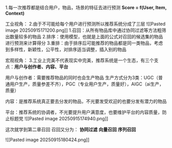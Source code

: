 1.每一次推荐都是结合用户，物品，场景的特征去进行预测
**Score = f(User, Item, Context)**

工业视角：
2.由于不可能给每个用户进行预测所以推荐系统分成了三层
![[Pasted image 20250915171200.png]]
	1.召回：从所有物品库中通过协同过滤等方法粗筛出数量较多的物品
	2.排序：使用模型，也就是上面的公式对召回的候选集的物品进行预测来计算得分
	3.重排：由于排序后可能推荐的物品都是同一类物品，考虑到多样性，新颖性，公平性，对排序适当调整，插入别的物品

宏观视角：
3.工业上完美不代表现实中完美，推荐系统是一个生态，有三个支点：**用户与创作者、内容、平台**

用户与创作者：需要推荐物品的同时也会生产物品
	生产方式分为3类：UGC（普通用户生产，质量参差不齐），PGC（专业用户生产，质量好），AIGC（ai生产，质量）

内容：是推荐系统真正要去分发的物品，不光要发受欢迎的也要分发有潜力的物品

平台：推荐系统的协调者，不光要提升用户满意度，也要维护平台的内容质量，防止标题党
![[Pasted image 20250915174940.png]]

这次就学到第二章召回
召回又分为：
	**协同过滤**
	**向量召回**
	**序列召回**
	
![[Pasted image 20250915180424.png]]